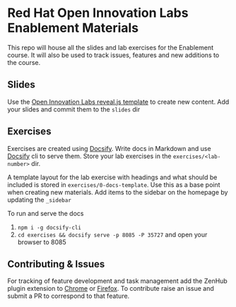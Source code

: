 # Red Hat Open Innovation Labs Enablement Materials
This repo will house all the slides and lab exercises for the Enablement course. It will also be used to track issues, features and new additions to the course.


## Slides
Use the [Open Innovation Labs reveal.js template](https://github.com/rht-labs/slides-template) to create new content. Add your slides and commit them to the `slides` dir

## Exercises
Exercises are created using [Docsify](https://docsify.js.org/#/). Write docs in Markdown and use [Docsify](https://github.com/QingWei-Li/docsify-cli) cli to serve them. Store your lab exercises in the `exercises/<lab-number>` dir.

A template layout for the lab exercise with headings and what should be included is stored in `exercises/0-docs-template`. Use this as a base point when creating new materials. Add items to the sidebar on the homepage by updating the `_sidebar`

To run and serve the docs
1. `npm i -g docsify-cli`
2. `cd exercises && docsify serve -p 8085 -P 35727` and open your browser to 8085

## Contributing & Issues
For tracking of feature development and task management add the ZenHub plugin extension to [Chrome](https://chrome.google.com/webstore/detail/zenhub-for-github/ogcgkffhplmphkaahpmffcafajaocjbd) or [Firefox](https://www.zenhub.com/extension). 
To contribute raise an issue and submit a PR to correspond to that feature.